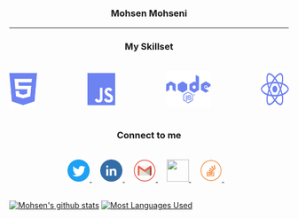 
<h3 align="center"><b>Mohsen Mohseni</b></h3>
<hr/>

<div align="center"><h3>My Skillset</h3></div><br/>
<div align="center" style="display: flex; justify-content: space-between;">
	<img width="50px" src="./icons/skills/html.svg">
	&nbsp;&nbsp;&nbsp;&nbsp;&nbsp;&nbsp;&nbsp;&nbsp;&nbsp;
	<img width="50px" src="./icons/skills/js.svg">
	&nbsp;&nbsp;&nbsp;&nbsp;&nbsp;&nbsp;&nbsp;&nbsp;&nbsp;
	<img width="80px" src="./icons/skills/node.svg">
	&nbsp;&nbsp;&nbsp;&nbsp;&nbsp;&nbsp;&nbsp;&nbsp;&nbsp;
	<img width="50px" src="./icons/skills/react.svg">

</div>
<br />

<div align="center"><h3>Connect to me</h3></div><br />

<div align="center">
	<a href="https://twitter.com/mohsn_mohsni">
		<img height="40" width="40" src="https://raw.githubusercontent.com/dinesh99639/dinesh99639/master/icons/twitter.png">
	</a>&nbsp; &nbsp;
	<a href="https://www.linkedin.com/in/mohsnmohsni/">
		<img height="40" width="40" src="https://raw.githubusercontent.com/dinesh99639/dinesh99639/master/icons/linkedin.png">
	</a>&nbsp; &nbsp;
	<a href="mailto:mohsenmohseni.co@gmail.com">
		<img height="40" width="40" src="https://raw.githubusercontent.com/dinesh99639/dinesh99639/master/icons/gmail.png">
	</a>&nbsp; &nbsp;
	<a href="https://github.com/mohsnMohsni">
		<img height="40" width="40" src="https://upload.wikimedia.org/wikipedia/commons/a/ae/Github-desktop-logo-symbol.svg">
	</a>&nbsp; &nbsp;
	<a href="https://stackoverflow.com/users/16749558/Mohsn">
		<img height="40" width="40" src="https://raw.githubusercontent.com/dinesh99639/dinesh99639/master/icons/stackoverflow.png">
	</a>&nbsp; &nbsp; 
</div>

<br/>


[![Mohsen's github stats][statistics]]()
[![Most Languages Used][mostUsedLanguages]]()


[statistics]: https://githubstatistics.vercel.app/api?username=mohsnMohsni&count_private=true&show_icons=true&line_height=20&custom_title=Github%20Stats&hide_border=true&bg_color=8282820f&text_color=2f80ed


[mostUsedLanguages]: https://githubstatistics.vercel.app/api/top-langs/?username=mohsnMohsni&layout=compact&hide_border=true&bg_color=8282820f&text_color=2f80ed

